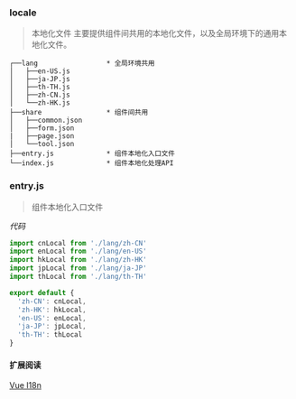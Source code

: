 ### locale

> 本地化文件
> 主要提供组件间共用的本地化文件，以及全局环境下的通用本地化文件。

```text
┌──lang                 * 全局环境共用
│   ├──en-US.js    
│   ├──ja-JP.js    
│   ├──th-TH.js    
│   ├──zh-CN.js    
│   └──zh-HK.js           
├──share                * 组件间共用
│   ├──common.json          
│   ├──form.json
|   ├──page.json   
│   └──tool.json         
├──entry.js             * 组件本地化入口文件
└──index.js             * 组件本地化处理API
```

### entry.js

> 组件本地化入口文件

*代码*

```javascript
import cnLocal from './lang/zh-CN'
import enLocal from './lang/en-US'
import hkLocal from './lang/zh-HK'
import jpLocal from './lang/ja-JP'
import thLocal from './lang/th-TH'

export default {
  'zh-CN': cnLocal,
  'zh-HK': hkLocal,
  'en-US': enLocal,
  'ja-JP': jpLocal,
  'th-TH': thLocal
}
```

#### 扩展阅读

[Vue I18n](https://kazupon.github.io/vue-i18n/zh/guide/formatting.html "Vue I18n")
